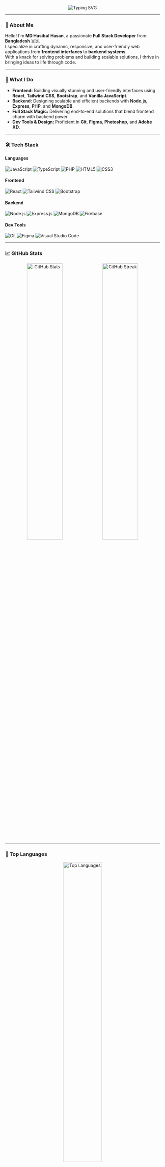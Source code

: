 <div align="center">
  <img src="https://readme-typing-svg.herokuapp.com?font=Fira+Code&size=30&pause=1000&color=00BFFF&center=true&vCenter=true&width=600&lines=Hi+%F0%9F%91%8B,+I'm+MD+Hasibul+Hasan!;A+Passionate+Full+Stack+Developer;Turning+Ideas+into+Code+Every+Day!;Welcome+to+My+GitHub+Profile!" alt="Typing SVG" />
</div>

---

### 🌟 About Me

Hello! I'm **MD Hasibul Hasan**, a passionate **Full Stack Developer** from **Bangladesh** 🇧🇩.  
I specialize in crafting dynamic, responsive, and user-friendly web applications from **frontend interfaces** to **backend systems**.  
With a knack for solving problems and building scalable solutions, I thrive in bringing ideas to life through code.

---

### 🚀 What I Do
- **Frontend:** Building visually stunning and user-friendly interfaces using **React**, **Tailwind CSS**, **Bootstrap**, and **Vanilla JavaScript**.
- **Backend:** Designing scalable and efficient backends with **Node.js**, **Express**, **PHP**, and **MongoDB**.
- **Full Stack Magic:** Delivering end-to-end solutions that blend frontend charm with backend power.
- **Dev Tools & Design:** Proficient in **Git**, **Figma**, **Photoshop**, and **Adobe XD**.

---

### 🛠️ Tech Stack
#### **Languages**
![JavaScript](https://img.shields.io/badge/-JavaScript-F7DF1E?style=flat-square&logo=javascript&logoColor=black)
![TypeScript](https://img.shields.io/badge/-TypeScript-3178C6?style=flat-square&logo=typescript&logoColor=white)
![PHP](https://img.shields.io/badge/-PHP-777BB4?style=flat-square&logo=php&logoColor=white)
![HTML5](https://img.shields.io/badge/-HTML5-E34F26?style=flat-square&logo=html5&logoColor=white)
![CSS3](https://img.shields.io/badge/-CSS3-1572B6?style=flat-square&logo=css3&logoColor=white)

#### **Frontend**
![React](https://img.shields.io/badge/-React-61DAFB?style=flat-square&logo=react&logoColor=black)
![Tailwind CSS](https://img.shields.io/badge/-Tailwind_CSS-38B2AC?style=flat-square&logo=tailwind-css&logoColor=white)
![Bootstrap](https://img.shields.io/badge/-Bootstrap-563D7C?style=flat-square&logo=bootstrap&logoColor=white)

#### **Backend**
![Node.js](https://img.shields.io/badge/-Node.js-339933?style=flat-square&logo=node.js&logoColor=white)
![Express.js](https://img.shields.io/badge/-Express.js-000000?style=flat-square&logo=express&logoColor=white)
![MongoDB](https://img.shields.io/badge/-MongoDB-47A248?style=flat-square&logo=mongodb&logoColor=white)
![Firebase](https://img.shields.io/badge/-Firebase-FFCA28?style=flat-square&logo=firebase&logoColor=black)

#### **Dev Tools**
![Git](https://img.shields.io/badge/-Git-F05032?style=flat-square&logo=git&logoColor=white)
![Figma](https://img.shields.io/badge/-Figma-F24E1E?style=flat-square&logo=figma&logoColor=white)
![Visual Studio Code](https://img.shields.io/badge/-VS_Code-0078D4?style=flat-square&logo=visual-studio-code&logoColor=white)

---

### 📈 GitHub Stats
<div align="center">
  <img src="https://github-readme-stats.vercel.app/api?username=hasib1010&show_icons=true&theme=radical" alt="GitHub Stats" width="48%" />
  <img src="https://github-readme-streak-stats.herokuapp.com/?user=hasib1010&theme=radical" alt="GitHub Streak" width="48%" />
</div>

---

### 🌟 Top Languages
<div align="center">
  <img src="https://github-readme-stats.vercel.app/api/top-langs/?username=hasib1010&layout=compact&theme=radical" alt="Top Languages" width="50%" />
</div>

---

### 🏆 Achievements & Trophies
<div align="center">
  <img src="https://github-profile-trophy.vercel.app/?username=hasib1010&theme=radical&margin-w=15&no-frame=true" alt="Trophies" />
</div>

---

### 🌐 Let's Connect!
<p align="center">
  <a href="https://linkedin.com/in/md-hasibul-hasan77" target="_blank">
    <img src="https://img.shields.io/badge/LinkedIn-0077B5?style=for-the-badge&logo=linkedin&logoColor=white" alt="LinkedIn" />
  </a>
  <a href="https://fb.com/hasib.savage007" target="_blank">
    <img src="https://img.shields.io/badge/Facebook-1877F2?style=for-the-badge&logo=facebook&logoColor=white" alt="Facebook" />
  </a>
  <a href="mailto:your.email@example.com">
    <img src="https://img.shields.io/badge/Email-EA4335?style=for-the-badge&logo=gmail&logoColor=white" alt="Email" />
  </a>
  <a href="https://www.fiverr.com/your-fiverr-username" target="_blank">
    <img src="https://img.shields.io/badge/Fiverr-1DBF73?style=for-the-badge&logo=fiverr&logoColor=white" alt="Fiverr" />
  </a>
  <a href="https://www.upwork.com/freelancers/~your-upwork-profile" target="_blank">
    <img src="https://img.shields.io/badge/Upwork-6FDA44?style=for-the-badge&logo=upwork&logoColor=white" alt="Upwork" />
  </a>
</p>

---

### 💬 Fun Fact
**I turn coffee into code ☕💻 – and bugs into features 🐛🚀!**

---

### 🎨 Check Out My Portfolio
Visit my portfolio to see my latest projects:  
👉 **[MD Hasibul Hasan's Portfolio](https://hasibdev.netlify.app/)**

---

<p align="center">
  <img src="https://forthebadge.com/images/badges/built-with-love.svg" alt="Built with Love Badge" />
  <img src="https://forthebadge.com/images/badges/made-with-javascript.svg" alt="Made with JavaScript Badge" />
</p>
